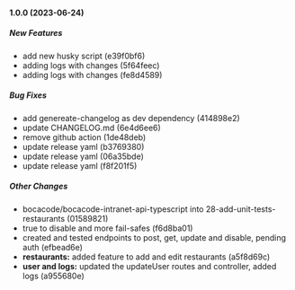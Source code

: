 #### 1.0.0 (2023-06-24)

##### New Features

*  add new husky script (e39f0bf6)
*  adding logs with changes (5f64feec)
*  adding logs with changes (fe8d4589)

##### Bug Fixes

*  add genereate-changelog as dev dependency (414898e2)
*  update CHANGELOG.md (6e4d6ee6)
*  remove github action (1de48deb)
*  update release yaml (b3769380)
*  update release yaml (06a35bde)
*  update release yaml (f8f201f5)

##### Other Changes

* bocacode/bocacode-intranet-api-typescript into 28-add-unit-tests-restaurants (01589821)
* true to disable and more fail-safes (f6d8ba01)
*  created and tested endpoints to post, get, update and disable, pending auth (efbead6e)
* **restaurants:**  added feature to add and edit restaurants (a5f8d69c)
* **user and logs:**  updated the updateUser routes and controller, added logs (a955680e)

